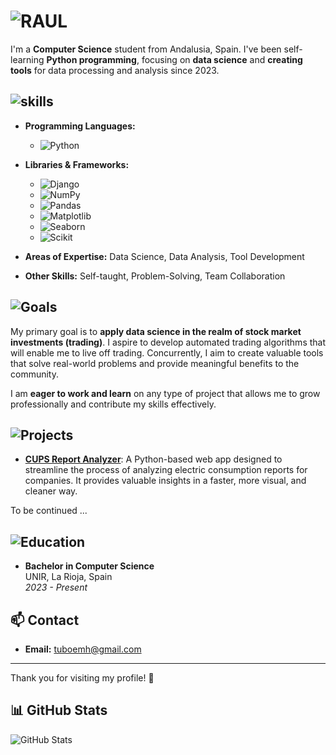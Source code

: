 # ![RAUL](https://img.shields.io/badge/I'M_RAUL-%20-blue?style=for-the-badge&logo=data:image/png;base64,iVBORw0KGgoAAAANSUhEUgAA...)


I'm a **Computer Science** student from Andalusia, Spain. I've been self-learning **Python programming**, focusing on **data science** and **creating tools** for data processing and analysis since 2023.

## ![skills](https://img.shields.io/badge/SKILLS_&_TECHNOLOGIES-%20-yellow?style=for-the-badge&logo=data:image/png;base64,iVBORw0KGgoAAAANSUhEUgAA...)

- **Programming Languages:** 
  - ![Python](https://img.shields.io/badge/python-3670A0?style=for-the-badge&logo=python&logoColor=ffdd54)
- **Libraries & Frameworks:** 
  - ![Django](https://img.shields.io/badge/Django-092E20?style=for-the-badge&logo=django&logoColor=green)
  - ![NumPy](https://img.shields.io/badge/NumPy-777BB4?style=for-the-badge&logo=numpy&logoColor=white)
  - ![Pandas](https://img.shields.io/badge/Pandas-2C2D72?style=for-the-badge&logo=pandas&logoColor=white)
  - ![Matplotlib](https://img.shields.io/badge/Matplotlib-009978?style=for-the-badge&logo=matplotlib&logoColor=white)
  - ![Seaborn](https://img.shields.io/badge/Seaborn-0668A1?style=for-the-badge&logo=seaborn&logoColor=white)
  - ![Scikit](https://img.shields.io/badge/scikit%20learn-F7931E?style=for-the-badge&logo=scikit-learn&logoColor=white)

- **Areas of Expertise:** Data Science, Data Analysis, Tool Development
- **Other Skills:** Self-taught, Problem-Solving, Team Collaboration


## ![Goals](https://img.shields.io/badge/goals-%20-red?style=for-the-badge&logo=data:image/png;base64,iVBORw0KGgoAAAANSUhEUgAA...)

My primary goal is to **apply data science in the realm of stock market investments (trading)**. I aspire to develop automated trading algorithms that will enable me to live off trading. Concurrently, I aim to create valuable tools that solve real-world problems and provide meaningful benefits to the community.

I am **eager to work and learn** on any type of project that allows me to grow professionally and contribute my skills effectively.

## ![Projects](https://img.shields.io/badge/Projects-%20-purple?style=for-the-badge&logo=data:image/png;base64,iVBORw0KGgoAAAANSUhEUgAA...)

- **[CUPS Report Analyzer](https://github.com/raserr11/CUPX)**: A Python-based web app designed to streamline the process of analyzing electric consumption reports for companies. It provides valuable insights in a faster, more visual, and cleaner way.

 To be continued ...

## ![Education](https://img.shields.io/badge/Education-%20-white?style=for-the-badge&logo=data:image/png;base64,iVBORw0KGgoAAAANSUhEUgAA...)

- **Bachelor in Computer Science**  
  UNIR, La Rioja, Spain  
  *2023 - Present*

## 📫 Contact

- **Email:** tuboemh@gmail.com

---

Thank you for visiting my profile! 🚀

## 📊 GitHub Stats

![GitHub Stats](https://github-readme-stats.vercel.app/api?username=raserr11&show_icons=true&theme=dracula)

